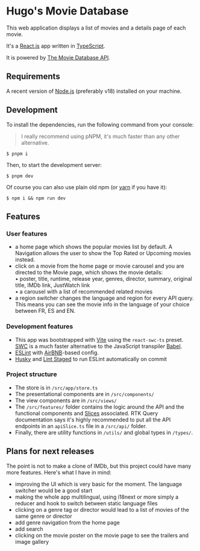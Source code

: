 # Hugo's Movie Database

This web application displays a list of movies and a details page of each movie.

It's a [React.js](https://reactjs.org/) app written in [TypeScript](https://www.typescriptlang.org/).

It is powered by [The Movie Database API](https://developers.themoviedb.org/3).

## Requirements

A recent version of [Node.js](https://nodejs.org/) (preferably v18) installed on your machine.

## Development

To install the dependencies, run the following command from your console:

> I really recommend using pNPM, it's much faster than any other alternative.

```
$ pnpm i
```

Then, to start the development server:

```
$ pnpm dev
```

Of course you can also use plain old npm (or [yarn](https://yarnpkg.com/) if you have it):

```
$ npm i && npm run dev
```

## Features

### User features

- a home page which shows the popular movies list by default. A Navigation allows the user to show the Top Rated or Upcoming movies instead.
- click on a movie from the home page or movie carousel and you are directed to the Movie page, which shows the movie details:<br>
    • poster, title, runtime, release year, genres, director, summary, original title, IMDb link, JustWatch link<br>
    • a carousel with a list of recommended related movies<br>
- a region switcher changes the language and region for every API query. This means you can see the movie info in the language of your choice between FR, ES and EN.

### Development features

- This app was bootstrapped with [Vite](https://vitejs.dev/) using the `react-swc-ts` preset. [SWC](https://swc.rs/) is a much faster alternative to the JavaScript transpiler [Babel](https://babeljs.io/).
- [ESLint](https://eslint.org/) with [AirBNB](https://www.npmjs.com/package/eslint-config-airbnb-typescript)-based config.
- [Husky](https://typicode.github.io/husky) and [Lint Staged](https://github.com/okonet/lint-staged) to run ESLint automatically on commit

### Project structure

- The store is in `/src/app/store.ts`
- The presentational components are in `/src/components/`
- The view components are in `/src/views/`
- The `/src/features/` folder contains the logic around the API and the functional components and [Slices](https://redux-toolkit.js.org/api/createslice) associated. RTK Query documentation says it's highly recommended to put all the API endpoints in an `apiSlice.ts` file in a `/src/api/` folder.
- Finally, there are utility functions in `/utils/` and global types in `/types/`.

## Plans for next releases

The point is not to make a clone of IMDb, but this project could have many more features. Here's what I have in mind:

- improving the UI which is very basic for the moment. The language switcher would be a good start
- making the whole app multilingual, using i18next or more simply a reducer and hook to switch between static language files
- clicking on a genre tag or director would lead to a list of movies of the same genre or director
- add genre navigation from the home page
- add search
- clicking on the movie poster on the movie page to see the trailers and image gallery

